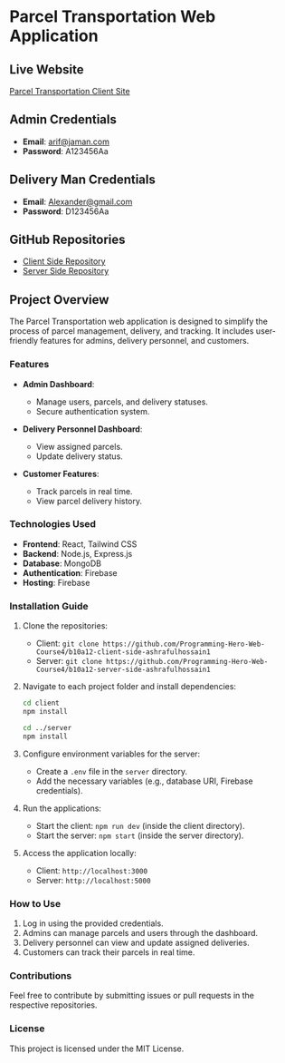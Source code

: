 # Parcel Transportation Web Application

## Live Website
[Parcel Transportation Client Site](https://parcel-transpotation.web.app/)

## Admin Credentials
- **Email**: arif@jaman.com
- **Password**: A123456Aa

## Delivery Man Credentials
- **Email**: Alexander@gmail.com
- **Password**: D123456Aa

## GitHub Repositories
- [Client Side Repository](https://github.com/Programming-Hero-Web-Course4/b10a12-client-side-ashrafulhossain1)
- [Server Side Repository](https://github.com/Programming-Hero-Web-Course4/b10a12-server-side-ashrafulhossain1)

## Project Overview
The Parcel Transportation web application is designed to simplify the process of parcel management, delivery, and tracking. It includes user-friendly features for admins, delivery personnel, and customers.

### Features
- **Admin Dashboard**:
  - Manage users, parcels, and delivery statuses.
  - Secure authentication system.

- **Delivery Personnel Dashboard**:
  - View assigned parcels.
  - Update delivery status.

- **Customer Features**:
  - Track parcels in real time.
  - View parcel delivery history.

### Technologies Used
- **Frontend**: React, Tailwind CSS
- **Backend**: Node.js, Express.js
- **Database**: MongoDB
- **Authentication**: Firebase
- **Hosting**: Firebase

### Installation Guide
1. Clone the repositories:
   - Client: `git clone https://github.com/Programming-Hero-Web-Course4/b10a12-client-side-ashrafulhossain1`
   - Server: `git clone https://github.com/Programming-Hero-Web-Course4/b10a12-server-side-ashrafulhossain1`

2. Navigate to each project folder and install dependencies:
   ```bash
   cd client
   npm install
   
   cd ../server
   npm install
   ```

3. Configure environment variables for the server:
   - Create a `.env` file in the `server` directory.
   - Add the necessary variables (e.g., database URI, Firebase credentials).

4. Run the applications:
   - Start the client: `npm run dev` (inside the client directory).
   - Start the server: `npm start` (inside the server directory).

5. Access the application locally:
   - Client: `http://localhost:3000`
   - Server: `http://localhost:5000`

### How to Use
1. Log in using the provided credentials.
2. Admins can manage parcels and users through the dashboard.
3. Delivery personnel can view and update assigned deliveries.
4. Customers can track their parcels in real time.

### Contributions
Feel free to contribute by submitting issues or pull requests in the respective repositories.

### License
This project is licensed under the MIT License.
